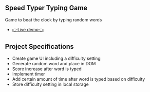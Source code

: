 ## Speed Typer Typing Game

Game to beat the clock by typing random words

- [👉Live demo👈](https://fathyElgazzar.github.io/JS-mini-projects/typing-game)

## Project Specifications

- Create game UI including a difficulty setting
- Generate random word and place in DOM
- Score increase after word is typed
- Implement timer
- Add certain amount of time after word is typed based on difficulty
- Store difficulty setting in local storage
